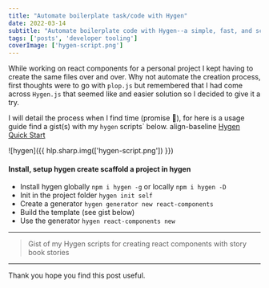 ```yaml
---
title: "Automate boilerplate task/code with Hygen"
date: 2022-03-14
subtitle: "Automate boilerplate code with Hygen--a simple, fast, and scalable code generator that lives in your project."
tags: ['posts', 'developer tooling']
coverImage: ['hygen-script.png']
---
```

While working on react components for a personal project I kept having to create the same files over and over. Why not automate the creation process, first thoughts were to go with `plop.js` but remembered that I had come across `Hygen.js` that seemed like and easier solution so I decided to give it a try.

I will detail the process when I find time (promise 🙂), for here is a usage guide find a gist(s) with my `hygen` scripts` below. align-baseline <a href="https://www.hygen.io/docs/quick-start" target="_blank" rel="nofollow noopener">Hygen Quick Start</a>

![hygen]({{ hlp.sharp.img(['hygen-script.png']) }})

#### Install, setup hygen create scaffold a project in hygen

- Install hygen globally `npm i hygen -g` or locally `npm i hygen -D`
- Init in the project folder `hygen init self`
- Create a generator `hygen generator new react-components`
- Build the template (see gist below)
- Use the generator `hygen react-components new`

---

> Gist of my Hygen scripts for creating react components with story book stories

---

<script src="https://gist.github.com/shawn-sandy/031f2e3beae8c1e7c342a7c7e114425b.js"></script>

Thank you hope you find this post useful.
